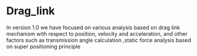 # Drag_link
In version 1.0 we have focused on various analysis based on drag link mechanism with respect to position, velocity and acceleration, and other factors such as transmission angle calculation ,static force analysis based on super positioning principle
